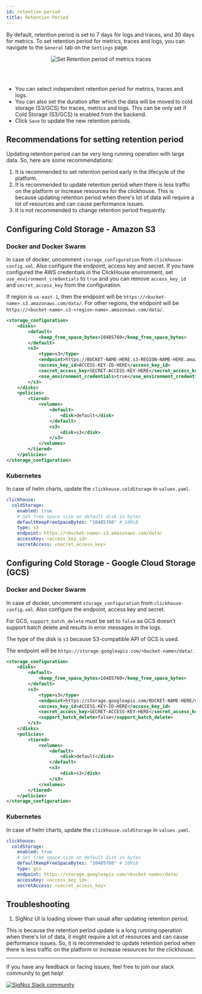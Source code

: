 ```yaml
---
id: retention-period
title: Retention Period
---
```


By default, retention period is set to 7 days for logs and traces, and 30 days for metrics. To set retention period for metrics, traces and logs, you can navigate to the `General` tab on the `Settings` page.


<figure data-zoomable align='center'>
    <img src="/img/docs/retention_settings.webp" alt="Set Retention period of metrics traces"/>
</figure>

<br></br>

- You can select independent retention period for metrics, traces and logs.
- You can also set the duration after which the data will be moved to cold storage (S3/GCS) for traces, metrics and logs.
This can be only set if Cold Storage (S3/GCS) is enabled from the backend.
- Click `Save` to update the new retention periods.

## Recommendations for setting retention period

Updating retention period can be very long running operation with large data. So, here are some recommendations:

1. It is recommended to set retention period early in the lifecycle of the platform.
2. It is recommended to update retention period when there is less traffic on the platform or increase resources for the clickhouse. This is because updating retention period when there's lot of data will require a lot of resources and can cause performance issues.
3. It is not recommended to change retention period frequently.

## Configuring Cold Storage - Amazon S3

### Docker and Docker Swarm

In case of docker, uncomment `storage_configuration` from `clickhouse-config.xml`.
Also configure the endpoint, access key and secret. If you have configured the AWS
credentials in the ClickHouse environment, set `use_environment_credentials` to `true`
and you can remove `access_key_id` and `secret_access_key` from the configuration.

If region is `us-east-1`, then the endpoint will be `https://<bucket-name>.s3.amazonaws.com/data/`.
For other regions, the endpoint will be `https://<bucket-name>.s3-<region-name>.amazonaws.com/data/`.

```xml
<storage_configuration>
    <disks>
        <default>
            <keep_free_space_bytes>10485760</keep_free_space_bytes>
        </default>
        <s3>
            <type>s3</type>
            <endpoint>https://BUCKET-NAME-HERE.s3-REGION-NAME-HERE.amazonaws.com/data/</endpoint>
            <access_key_id>ACCESS-KEY-ID-HERE</access_key_id>
            <secret_access_key>SECRET-ACCESS-KEY-HERE</secret_access_key>
            <use_environment_credentials>true</use_environment_credentials>
        </s3>
    </disks>
    <policies>
        <tiered>
            <volumes>
                <default>
                    <disk>default</disk>
                </default>
                <s3>
                    <disk>s3</disk>
                </s3>
            </volumes>
        </tiered>
    </policies>
</storage_configuration>
```

### Kubernetes

In case of helm charts, update the `clickhouse.coldStorage` in `values.yaml`.

```yaml
clickhouse:
  coldStorage:
    enabled: true
    # Set free space size on default disk in bytes
    defaultKeepFreeSpaceBytes: "10485760" # 10MiB
    type: s3
    endpoint: https://<bucket-name>.s3.amazonaws.com/data/
    accessKey: <access_key_id>
    secretAccess: <secret_access_key>
```

## Configuring Cold Storage - Google Cloud Storage (GCS)

### Docker and Docker Swarm

In case of docker, uncomment `storage_configuration` from `clickhouse-config.xml`.
Also configure the endpoint, access key and secret.

For GCS, `support_batch_delete` must be set to `false` as GCS doesn't support batch delete
and results in error messages in the logs.

The type of the disk is `s3` because S3-compatible API of GCS is used.

The endpoint will be `https://storage.googleapis.com/<bucket-name>/data/`.

```xml
<storage_configuration>
    <disks>
        <default>
            <keep_free_space_bytes>10485760</keep_free_space_bytes>
        </default>
        <s3>
            <type>s3</type>
            <endpoint>https://storage.googleapis.com/BUCKET-NAME-HERE/data/</endpoint>
            <access_key_id>ACCESS-KEY-ID-HERE</access_key_id>
            <secret_access_key>SECRET-ACCESS-KEY-HERE</secret_access_key>
            <support_batch_delete>false</support_batch_delete>
        </s3>
    </disks>
    <policies>
        <tiered>
            <volumes>
                <default>
                    <disk>default</disk>
                </default>
                <s3>
                    <disk>s3</disk>
                </s3>
            </volumes>
        </tiered>
    </policies>
</storage_configuration>
```

### Kubernetes

In case of helm charts, update the `clickhouse.coldStorage` in `values.yaml`.

```yaml
clickhouse:
  coldStorage:
    enabled: true
    # Set free space size on default disk in bytes
    defaultKeepFreeSpaceBytes: "10485760" # 10MiB
    type: gcs
    endpoint: https://storage.googleapis.com/<bucket-name>/data/
    accessKey: <access_key_id>
    secretAccess: <secret_access_key>
```

## Troubleshooting

1. SigNoz UI is loading slower than usual after updating retention period.

 This is because the retention period update is a long running operation when there's lot of data, it might require a lot of resources and can cause performance issues. So, it is recommended to update retention period when there is less traffic on the platform or increase resources for the clickhouse.

---

If you have any feedback or facing issues, feel free to join our slack community to get help!

[![SigNoz Slack community](/img/blog/common/join_slack_cta.png)](https://signoz.io/slack)
